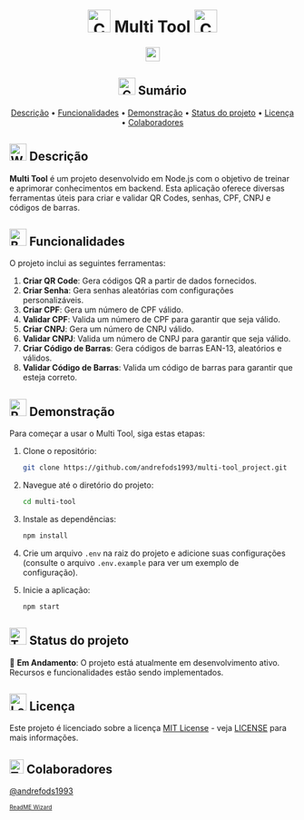 <h1 align="center"><img src="https://raw.githubusercontent.com/Tarikul-Islam-Anik/Telegram-Animated-Emojis/main/Symbols/Collision.webp" alt="Collision" width="40" height="40" /> Multi Tool <img src="https://raw.githubusercontent.com/Tarikul-Islam-Anik/Telegram-Animated-Emojis/main/Symbols/Collision.webp" alt="Collision" width="40" height="40" /></h1>

<p align="center">
  <a href="https://skillicons.dev">
    <img src="https://skillicons.dev/icons?i=js,nodejs,npm" height="25"/>
  </a>
</p>

<h2 align="center"><img src="https://raw.githubusercontent.com/Tarikul-Islam-Anik/Telegram-Animated-Emojis/main/Travel%20and%20Places/Compass.webp" alt="Compass" width="30" height="30" /> Sumário</h2>
<p align="center">
 <a href="#description">Descrição</a> •
 <a href="#functionalities">Funcionalidades</a> •
 <a href="#demo">Demonstração</a> • 
 <a href="#status">Status do projeto</a> • 
 <a href="#license">Licença</a> • 
 <a href="#contributor">Colaboradores</a>
</p>

<h2 id="description"><img src="https://raw.githubusercontent.com/Tarikul-Islam-Anik/Telegram-Animated-Emojis/main/People/Writing%20Hand.webp" alt="Writing Hand" width="30" height="30" /> Descrição</h2>

**Multi Tool** é um projeto desenvolvido em Node.js com o objetivo de treinar e aprimorar conhecimentos em backend. Esta aplicação oferece diversas ferramentas úteis para criar e validar QR Codes, senhas, CPF, CNPJ e códigos de barras.

<h2 id="functionalities"><img src="https://raw.githubusercontent.com/Tarikul-Islam-Anik/Telegram-Animated-Emojis/main/Objects/Books.webp" alt="Books" width="30" height="30" /> Funcionalidades</h2>

O projeto inclui as seguintes ferramentas:

1. **Criar QR Code**: Gera códigos QR a partir de dados fornecidos.
2. **Criar Senha**: Gera senhas aleatórias com configurações personalizáveis.
3. **Criar CPF**: Gera um número de CPF válido.
4. **Validar CPF**: Valida um número de CPF para garantir que seja válido.
5. **Criar CNPJ**: Gera um número de CNPJ válido.
6. **Validar CNPJ**: Valida um número de CNPJ para garantir que seja válido.
7. **Criar Código de Barras**: Gera códigos de barras EAN-13, aleatórios e válidos.
8. **Validar Código de Barras**: Valida um código de barras para garantir que esteja correto.

<h2 id="demo"><img src="https://raw.githubusercontent.com/Tarikul-Islam-Anik/Telegram-Animated-Emojis/main/Travel%20and%20Places/Rocket.webp" alt="Rocket" width="30" height="30" /> Demonstração</h2>

Para começar a usar o Multi Tool, siga estas etapas:

1. Clone o repositório:
    ```bash
    git clone https://github.com/andrefods1993/multi-tool_project.git
    ```

2. Navegue até o diretório do projeto:
    ```bash
    cd multi-tool
    ```

3. Instale as dependências:
    ```bash
    npm install
    ```

4. Crie um arquivo `.env` na raiz do projeto e adicione suas configurações (consulte o arquivo `.env.example` para ver um exemplo de configuração).

5. Inicie a aplicação:
    ```bash
    npm start
    ```

<h2 id="status"><img src="https://raw.githubusercontent.com/Tarikul-Islam-Anik/Telegram-Animated-Emojis/main/Objects/Thermometer.webp" alt="Thermometer" width="30" height="30" /> Status do projeto</h2>

🔨 **Em Andamento**: O projeto está atualmente em desenvolvimento ativo. Recursos e funcionalidades estão sendo implementados.

<h2 id="license"><img src="https://raw.githubusercontent.com/Tarikul-Islam-Anik/Telegram-Animated-Emojis/main/Objects/Locked%20With%20Key.webp" alt="Locked With Key" width="30" height="30" /> Licença</h2>

Este projeto é licenciado sobre a licença [MIT License](https://opensource.org/licenses/MIT) - veja [LICENSE](LICENSE) para mais informações.

<h2 id="contributor"><img src="https://raw.githubusercontent.com/Tarikul-Islam-Anik/Telegram-Animated-Emojis/main/People/Technologist.webp" alt="Technologist" width="25" height="25" /> Colaboradores</h2>

[@andrefods1993](https://github.com/andrefods1993)

<span style="font-size: 10px;"> [ReadME Wizard](https://github.com/andrefods1993) </span>
